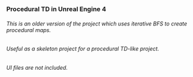 <h3>Procedural TD in Unreal Engine 4</h3>

<h6> This is an older version of the project which uses iterative BFS to create procedural maps. </h6>
<h6> Useful as a skeleton project for a procedural TD-like project.</h6>
<h6> UI files are not included. </h6>
